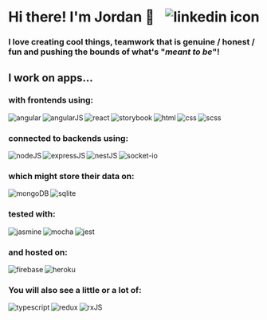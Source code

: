 # Hi there! I'm Jordan 👋 [<img align="right" alt="linkedin icon" src="https://img.shields.io/badge/linkedin-%230077B5.svg?&style=for-the-badge&logo=linkedin&logoColor=white" />](https://www.linkedin.com/in/jordy1311/)
### I love creating cool things, teamwork that is genuine / honest / fun and pushing the bounds of what's "_meant to be_"!

## I work on apps...
### with frontends using:
<img align="left" alt="angular" src="https://img.shields.io/badge/angular-%23DD0031.svg?style=for-the-badge&logo=angular&logoColor=white" />
<img align="left" alt="angularJS" src="https://img.shields.io/badge/angular.js-%23E23237.svg?style=for-the-badge&logo=angularjs&logoColor=white" />
<img align="left" alt="react" src="https://img.shields.io/badge/react-%2320232a.svg?style=for-the-badge&logo=react&logoColor=%2361DAFB" />
<img align="left" alt="storybook" src="https://img.shields.io/badge/-Storybook-FF4785?style=for-the-badge&logo=storybook&logoColor=white" />
<img align="left" alt="html" src="https://img.shields.io/badge/HTML-%23e34f26?style=for-the-badge&logo=html5&logoColor=white" />
<img align="left" alt="css" src="https://img.shields.io/badge/CSS-%232062af?style=for-the-badge&logo=css3&logoColor=white" />
<img align="left" alt="scss" src="https://img.shields.io/badge/Sass-CC6699?style=for-the-badge&logo=sass&logoColor=white" />

<br>

### connected to backends using:
<img align="left" alt="nodeJS" src="https://img.shields.io/badge/node.js%20-%2343853D.svg?&style=for-the-badge&logo=node.js&logoColor=white" />
<img align="left" alt="expressJS" src="https://img.shields.io/badge/express.js-%23404d59.svg?style=for-the-badge&logo=express&logoColor=%2361DAFB" />
<img align="left" alt="nestJS" src="https://img.shields.io/badge/nestjs-%23E0234E.svg?style=for-the-badge&logo=nestjs&logoColor=white" />
<img align="left" alt="socket-io" src="https://img.shields.io/badge/Socket.io-black?style=for-the-badge&logo=socket.io&badgeColor=010101" />

<br>

### which might store their data on:
<img align="left" alt="mongoDB" src="https://img.shields.io/badge/MongoDB-%234ea94b.svg?style=for-the-badge&logo=mongodb&logoColor=white" />
<img align="left" alt="sqlite" src="https://img.shields.io/badge/SQLite-07405E?style=for-the-badge&logo=sqlite&logoColor=white" />

<br>

### tested with:
<img align="left" alt="jasmine" src="https://img.shields.io/badge/jasmine-%238A4182.svg?style=for-the-badge&logo=jasmine&logoColor=white" />
<img align="left" alt="mocha" src="https://img.shields.io/badge/-mocha-%238D6748?style=for-the-badge&logo=mocha&logoColor=white" />
<img align="left" alt="jest" src="https://img.shields.io/badge/-jest-%23C21325?style=for-the-badge&logo=jest&logoColor=white" />

<br>

### and hosted on:
<img align="left" alt="firebase" src="https://img.shields.io/badge/firebase-a08021?style=for-the-badge&logo=firebase&logoColor=ffcd34" />
<img align="left" alt="heroku" src="https://img.shields.io/badge/Heroku-430098?style=for-the-badge&logo=heroku&logoColor=white" />

<br>

### You will also see a little or a lot of:
<img align="left" alt="typescript" src="https://img.shields.io/badge/typescript-%23007ACC.svg?style=for-the-badge&logo=typescript&logoColor=white" />
<img align="left" alt="redux" src="https://img.shields.io/badge/redux-%23764abc?style=for-the-badge&logo=redux&logoColor=white" />
<img align="left" alt="rxJS" src="https://img.shields.io/badge/rxjs-%23B7178C.svg?style=for-the-badge&logo=reactivex&logoColor=white" />
